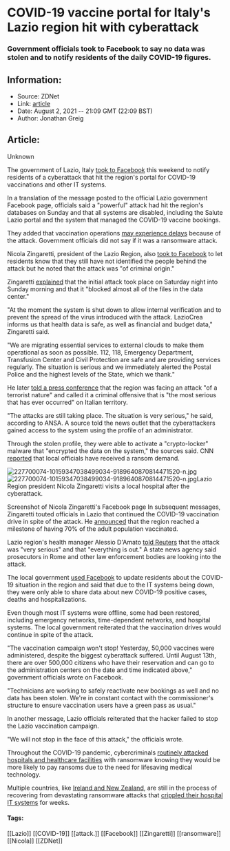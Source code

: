 # COVID-19 vaccine portal for Italy's Lazio region hit with cyberattack
### Government officials took to Facebook to say no data was stolen and to notify residents of the daily COVID-19 figures.

## Information:
+ Source: ZDNet
+ Link: [article](https://www.zdnet.com/article/covid-19-vaccine-booking-website-for-italys-lazio-region-hit-with-cyberattack/)
+ Date: August 2, 2021 -- 21:09 GMT (22:09 BST)
+ Author: Jonathan Greig


## Article:
Unknown

The government of Lazio, Italy [took to Facebook](https://www.facebook.com/plugins/post.php?href=https%3A%2F%2Fwww.facebook.com%2FRegioneLazio%2Fposts%2F4165073446894549) this weekend to notify residents of a cyberattack that hit the region's portal for COVID-19 vaccinations and other IT systems. 

In a translation of the message posted to the official Lazio government Facebook page, officials said a "powerful" attack had hit the region's databases on Sunday and that all systems are disabled, including the Salute Lazio portal and the system that managed the COVID-19 vaccine bookings.

They added that vaccination operations [may experience delays](https://fb.watch/785fqI7R7t/) because of the attack. Government officials did not say if it was a ransomware attack. 

Nicola Zingaretti, president of the Lazio Region, also [took to Facebook](https://www.facebook.com/plugins/post.php?href=https%3A%2F%2Fwww.facebook.com%2Fnicolazingaretti%2Fposts%2F10159344579384034) to let residents know that they still have not identified the people behind the attack but he noted that the attack was "of criminal origin."

Zingaretti [explained](https://www.facebook.com/nicolazingaretti/photos/a.10152887470119034/10159347038489034/) that the initial attack took place on Saturday night into Sunday morning and that it "blocked almost all of the files in the data center." 

"At the moment the system is shut down to allow internal verification and to prevent the spread of the virus introduced with the attack. LazioCrea informs us that health data is safe, as well as financial and budget data," Zingaretti said. 

"We are migrating essential services to external clouds to make them operational as soon as possible. 112, 118, Emergency Department, Transfusion Center and Civil Protection are safe and are providing services regularly. The situation is serious and we immediately alerted the Postal Police and the highest levels of the State, which we thank."






He later [told a press conference](https://www.ansa.it/english/news/general_news/2021/08/02/lazio-victim-of-terrorist-hacker-attack-governor_42cf158a-771c-4fa8-9851-03c82e7a7925.html) that the region was facing an attack "of a terrorist nature" and called it a criminal offensive that is "the most serious that has ever occurred" on Italian territory.

"The attacks are still taking place. The situation is very serious," he said, according to ANSA. A source told the news outlet that the cyberattackers gained access to the system using the profile of an administrator. 

Through the stolen profile, they were able to activate a "crypto-locker" malware that "encrypted the data on the system," the sources said. CNN [reported](https://edition.cnn.com/2021/08/02/business/italy-hackers-covid-vaccine-intl/index.html) that local officials have received a ransom demand. 

![227700074-10159347038499034-9189640870814471520-n.jpg]()![227700074-10159347038499034-9189640870814471520-n.jpg](https://www.zdnet.com/a/hub/i/r/2021/08/02/9693cca3-e134-4728-ac68-b9987f5efd29/resize/470xauto/9d3c8345d5df1b1749cb7ecdec76a542/227700074-10159347038499034-9189640870814471520-n.jpg)Lazio Region president Nicola Zingaretti visits a local hospital after the cyberattack. 


 Screenshot of Nicola Zingaretti's Facebook page
 In subsequent messages, Zingaretti touted officials in Lazio that continued the COVID-19 vaccination drive in spite of the attack. He [announced](https://www.facebook.com/plugins/post.php?href=https%3A%2F%2Fwww.facebook.com%2Fnicolazingaretti%2Fposts%2F10159344851499034) that the region reached a milestone of having 70% of the adult population vaccinated. 

Lazio region's health manager Alessio D'Amato [told Reuters](https://www.reuters.com/world/europe/hackers-shut-down-system-booking-covid-19-shots-italys-lazio-region-2021-08-01/?utm_campaign=wp_the_cybersecurity_202&utm_medium=email&utm_source=newsletter&wpisrc=nl_cybersecurity202) that the attack was "very serious" and that "everything is out." A state news agency said prosecutors in Rome and other law enforcement bodies are looking into the attack.  

The local government [used Facebook](https://www.facebook.com/plugins/post.php?href=https%3A%2F%2Fwww.facebook.com%2FRegioneLazio%2Fposts%2F4166405283428032) to update residents about the COVID-19 situation in the region and said that due to the IT systems being down, they were only able to share data about new COVID-19 positive cases, deaths and hospitalizations. 

Even though most IT systems were offline, some had been restored, including emergency networks, time-dependent networks, and hospital systems. The local government reiterated that the vaccination drives would continue in spite of the attack. 

"The vaccination campaign won't stop! Yesterday, 50,000 vaccines were administered, despite the biggest cyberattack suffered. Until August 13th, there are over 500,000 citizens who have their reservation and can go to the administration centers on the date and time indicated above," government officials wrote on Facebook. 

"Technicians are working to safely reactivate new bookings as well and no data has been stolen. We're in constant contact with the commissioner's structure to ensure vaccination users have a green pass as usual."

In another message, Lazio officials reiterated that the hacker failed to stop the Lazio vaccination campaign.

"We will not stop in the face of this attack," the officials wrote. 

Throughout the COVID-19 pandemic, cybercriminals [routinely attacked hospitals and healthcare facilities](https://www.zdnet.com/article/cyber-criminals-targeting-hospitals-are-playing-with-lives-and-must-be-stopped-report-warns/) with ransomware knowing they would be more likely to pay ransoms due to the need for lifesaving medical technology.

Multiple countries, like [Ireland and New Zealand](https://www.zdnet.com/article/healthcare-organizations-in-ireland-new-zealand-and-canada-facing-intrusions-and-ransomware-attacks/), are still in the process of recovering from devastating ransomware attacks that [crippled their hospital IT systems](https://www.zdnet.com/article/irish-healthcare-ransomware-attack-three-quarters-of-servers-decrypted-but-disruption-to-services-will-continue-for-months/) for weeks. 





#### Tags:
[[Lazio]] [[COVID-19]] [[attack.]] [[Facebook]] [[Zingaretti]] [[ransomware]] [[Nicola]] [[ZDNet]]
